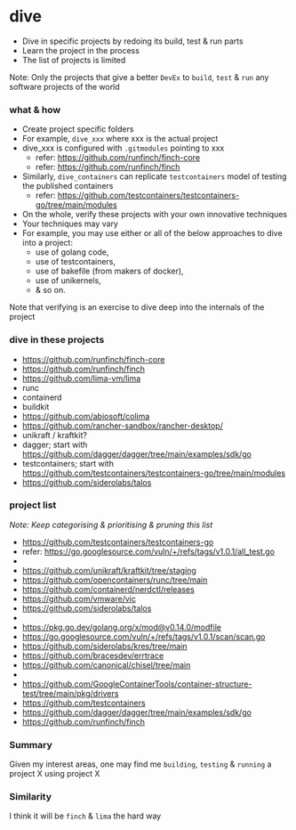 # dive
- Dive in specific projects by redoing its build, test & run parts
- Learn the project in the process
- The list of projects is limited

Note: Only the projects that give a better `DevEx` to `build`, `test` & `run` any software projects of the world

### what & how
- Create project specific folders
- For example, `dive_xxx` where xxx is the actual project
- dive_xxx is configured with `.gitmodules` pointing to xxx
  - refer: https://github.com/runfinch/finch-core
  - refer: https://github.com/runfinch/finch
- Similarly, `dive_containers` can replicate `testcontainers` model of testing the published containers
  - refer: https://github.com/testcontainers/testcontainers-go/tree/main/modules
- On the whole, verify these projects with your own innovative techniques
- Your techniques may vary
- For example, you may use either or all of the below approaches to dive into a project:
  - use of golang code,
  - use of testcontainers,
  - use of bakefile (from makers of docker),
  - use of unikernels,
  - & so on.

Note that verifying is an exercise to dive deep into the internals of the project

### dive in these projects
- https://github.com/runfinch/finch-core
- https://github.com/runfinch/finch
- https://github.com/lima-vm/lima
- runc
- containerd
- buildkit
- https://github.com/abiosoft/colima
- https://github.com/rancher-sandbox/rancher-desktop/
- unikraft / kraftkit?
- dagger; start with https://github.com/dagger/dagger/tree/main/examples/sdk/go
- testcontainers; start with https://github.com/testcontainers/testcontainers-go/tree/main/modules
- https://github.com/siderolabs/talos

### project list
_Note: Keep categorising & prioritising & pruning this list_

- https://github.com/testcontainers/testcontainers-go
- refer: https://go.googlesource.com/vuln/+/refs/tags/v1.0.1/all_test.go
- 
- https://github.com/unikraft/kraftkit/tree/staging
- https://github.com/opencontainers/runc/tree/main
- https://github.com/containerd/nerdctl/releases
- https://github.com/vmware/vic
- https://github.com/siderolabs/talos
- 
- https://pkg.go.dev/golang.org/x/mod@v0.14.0/modfile
- https://go.googlesource.com/vuln/+/refs/tags/v1.0.1/scan/scan.go
- https://github.com/siderolabs/kres/tree/main
- https://github.com/bracesdev/errtrace
- https://github.com/canonical/chisel/tree/main
- 
- https://github.com/GoogleContainerTools/container-structure-test/tree/main/pkg/drivers
- https://github.com/testcontainers
- https://github.com/dagger/dagger/tree/main/examples/sdk/go
- https://github.com/runfinch/finch

### Summary
Given my interest areas, one may find me `building`, `testing` & `running` a project X using project X

### Similarity
I think it will be `finch` & `lima` the hard way
